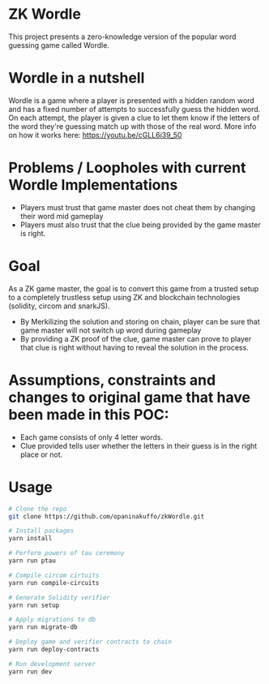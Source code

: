 # ZK Wordle

This project presents a zero-knowledge version of the popular word guessing game called Wordle. 

# Wordle in a nutshell

Wordle is a game where a player is presented with a hidden random word and has a fixed number of attempts to successfully guess the hidden word. On each attempt, the player is given a clue to let them know if the letters of the word they're guessing match up with those of the real word. More info on how it works here: https://youtu.be/cGLL6i39_50 

# Problems / Loopholes with current Wordle Implementations

- Players must trust that game master does not cheat them by changing their word mid gameplay
- Players must also trust that the clue being provided by the game master is right. 

# Goal

As a ZK game master, the goal is to convert this game from a trusted setup to a completely trustless setup using ZK and blockchain technologies (solidity, circom and snarkJS).
- By Merkilizing the solution and storing on chain, player can be sure that game master will not switch up word during gameplay
- By providing a ZK proof of the clue, game master can prove to player that clue is right without having to reveal the solution in the process.

# Assumptions, constraints and changes to original game that have been made in this POC:

- Each game consists of only 4 letter words. 
- Clue provided tells user whether the letters in their guess is in the right place or not.

# Usage
```bash
# Clone the repo
git clone https://github.com/opaninakuffo/zkWordle.git

# Install packages
yarn install

# Perform powers of tau ceremony
yarn run ptau

# Compile circom cirtuits
yarn run compile-circuits

# Generate Solidity verifier
yarn run setup

# Apply migrations to db
yarn run migrate-db

# Deploy game and verifier contracts to chain
yarn run deploy-contracts

# Run development server
yarn run dev
```